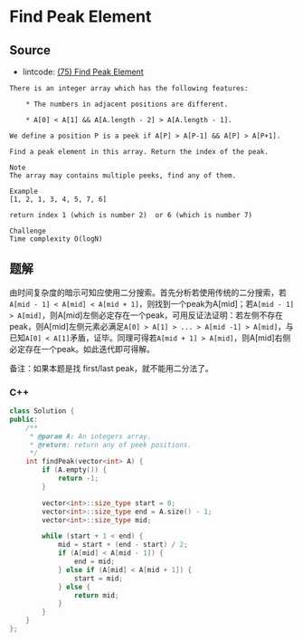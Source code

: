 # Find Peak Element

## Source

- lintcode: [(75) Find Peak Element](http://www.lintcode.com/en/problem/find-peak-element/)

```
There is an integer array which has the following features:

    * The numbers in adjacent positions are different.

    * A[0] < A[1] && A[A.length - 2] > A[A.length - 1].

We define a position P is a peek if A[P] > A[P-1] && A[P] > A[P+1].

Find a peak element in this array. Return the index of the peak.

Note
The array may contains multiple peeks, find any of them.

Example
[1, 2, 1, 3, 4, 5, 7, 6]

return index 1 (which is number 2)  or 6 (which is number 7)

Challenge
Time complexity O(logN)
```

## 题解

由时间复杂度的暗示可知应使用二分搜索。首先分析若使用传统的二分搜索，若`A[mid - 1] < A[mid] < A[mid + 1]`，则找到一个peak为A[mid]；若`A[mid - 1] > A[mid]`，则A[mid]左侧必定存在一个peak，可用反证法证明：若左侧不存在peak，则A[mid]左侧元素必满足`A[0] > A[1] > ... > A[mid -1] > A[mid]`，与已知`A[0] < A[1]`矛盾，证毕。同理可得若`A[mid + 1] > A[mid]`，则A[mid]右侧必定存在一个peak。如此迭代即可得解。

备注：如果本题是找 first/last peak，就不能用二分法了。

### C++

```c++
class Solution {
public:
    /**
     * @param A: An integers array.
     * @return: return any of peek positions.
     */
    int findPeak(vector<int> A) {
        if (A.empty()) {
            return -1;
        }

        vector<int>::size_type start = 0;
        vector<int>::size_type end = A.size() - 1;
        vector<int>::size_type mid;

        while (start + 1 < end) {
            mid = start + (end - start) / 2;
            if (A[mid] < A[mid - 1]) {
                end = mid;
            } else if (A[mid] < A[mid + 1]) {
                start = mid;
            } else {
                return mid;
            }
        }
    }
};
```
